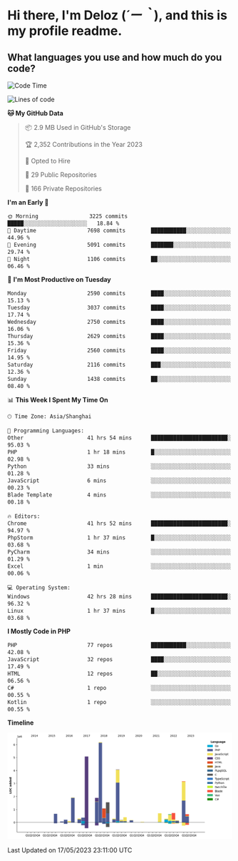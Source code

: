 # **Hi there, I'm Deloz (*´ー｀*), and this is my profile readme.**

## **What languages you use and how much do you code?**

<!--START_SECTION:waka-->
![Code Time](http://img.shields.io/badge/Code%20Time-1%2C470%20hrs%2014%20mins-blue)

![Lines of code](https://img.shields.io/badge/From%20Hello%20World%20I%27ve%20Written-30.7%20million%20lines%20of%20code-blue)

**🐱 My GitHub Data** 

> 📦 2.9 MB Used in GitHub's Storage 
 > 
> 🏆 2,352 Contributions in the Year 2023
 > 
> 💼 Opted to Hire
 > 
> 📜 29 Public Repositories 
 > 
> 🔑 166 Private Repositories 
 > 
**I'm an Early 🐤** 

```text
🌞 Morning                3225 commits        █████░░░░░░░░░░░░░░░░░░░░   18.84 % 
🌆 Daytime                7698 commits        ███████████░░░░░░░░░░░░░░   44.96 % 
🌃 Evening                5091 commits        ███████░░░░░░░░░░░░░░░░░░   29.74 % 
🌙 Night                  1106 commits        ██░░░░░░░░░░░░░░░░░░░░░░░   06.46 % 
```
📅 **I'm Most Productive on Tuesday** 

```text
Monday                   2590 commits        ████░░░░░░░░░░░░░░░░░░░░░   15.13 % 
Tuesday                  3037 commits        ████░░░░░░░░░░░░░░░░░░░░░   17.74 % 
Wednesday                2750 commits        ████░░░░░░░░░░░░░░░░░░░░░   16.06 % 
Thursday                 2629 commits        ████░░░░░░░░░░░░░░░░░░░░░   15.36 % 
Friday                   2560 commits        ████░░░░░░░░░░░░░░░░░░░░░   14.95 % 
Saturday                 2116 commits        ███░░░░░░░░░░░░░░░░░░░░░░   12.36 % 
Sunday                   1438 commits        ██░░░░░░░░░░░░░░░░░░░░░░░   08.40 % 
```


📊 **This Week I Spent My Time On** 

```text
🕑︎ Time Zone: Asia/Shanghai

💬 Programming Languages: 
Other                    41 hrs 54 mins      ████████████████████████░   95.03 % 
PHP                      1 hr 18 mins        █░░░░░░░░░░░░░░░░░░░░░░░░   02.98 % 
Python                   33 mins             ░░░░░░░░░░░░░░░░░░░░░░░░░   01.28 % 
JavaScript               6 mins              ░░░░░░░░░░░░░░░░░░░░░░░░░   00.23 % 
Blade Template           4 mins              ░░░░░░░░░░░░░░░░░░░░░░░░░   00.18 % 

🔥 Editors: 
Chrome                   41 hrs 52 mins      ████████████████████████░   94.97 % 
PhpStorm                 1 hr 37 mins        █░░░░░░░░░░░░░░░░░░░░░░░░   03.68 % 
PyCharm                  34 mins             ░░░░░░░░░░░░░░░░░░░░░░░░░   01.29 % 
Excel                    1 min               ░░░░░░░░░░░░░░░░░░░░░░░░░   00.06 % 

💻 Operating System: 
Windows                  42 hrs 28 mins      ████████████████████████░   96.32 % 
Linux                    1 hr 37 mins        █░░░░░░░░░░░░░░░░░░░░░░░░   03.68 % 
```

**I Mostly Code in PHP** 

```text
PHP                      77 repos            ███████████░░░░░░░░░░░░░░   42.08 % 
JavaScript               32 repos            ████░░░░░░░░░░░░░░░░░░░░░   17.49 % 
HTML                     12 repos            ██░░░░░░░░░░░░░░░░░░░░░░░   06.56 % 
C#                       1 repo              ░░░░░░░░░░░░░░░░░░░░░░░░░   00.55 % 
Kotlin                   1 repo              ░░░░░░░░░░░░░░░░░░░░░░░░░   00.55 % 
```



**Timeline**

![Lines of Code chart](https://raw.githubusercontent.com/deloz/deloz/main/assets/bar_graph.png)


 Last Updated on 17/05/2023 23:11:00 UTC
<!--END_SECTION:waka-->
